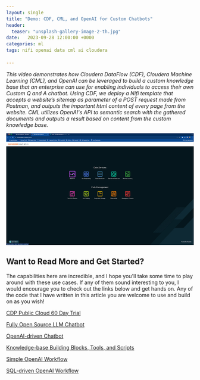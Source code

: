 ```yaml
---
layout: single
title: "Demo: CDF, CML, and OpenAI for Custom Chatbots"
header:
  teaser: "unsplash-gallery-image-2-th.jpg"
date:   2023-09-28 12:00:00 +0000
categories: ml
tags: nifi openai data cml ai cloudera

---
```

*This video demonstrates how Cloudera DataFlow (CDF), Cloudera Machine Learning (CML), and OpenAI can be leveraged to build a custom knowledge base that an enterprise can use for enabling individuals to access their own Custom Q and A chatbot. Using CDF, we deploy a Nifi template that accepts a website’s sitemap as parameter of a POST request made from Postman, and outputs the important html content of every page from the website. CML utilizes OpenAI's API to semantic search with the gathered documents and outputs a result based on content from the custom knowledge base.*

[<img src="https://github.com/kevinbtalbert/kevinbtalbert.github.io/raw/main/assets/posts/2023-09-28-custom-kb-demo/still.jpg" width="600" height="300"
/>](https://github.com/kevinbtalbert/cfm-cml-openai-demo/assets/32403721/9af4d30b-3b9a-4dbb-84d5-af48f305aa23)


## Want to Read More and Get Started?
The capabilities here are incredible, and I hope you'll take some time to play around with these use cases. If any of them sound interesting to you, I would encourage you to check out the links below and get hands on. Any of the code that I have written in this article you are welcome to use and build on as you wish!

[CDP Public Cloud 60 Day Trial](https://www.cloudera.com/campaign/try-cdp-public-cloud.html)

[Fully Open Source LLM Chatbot](https://github.com/cloudera/CML_AMP_LLM_Chatbot_Augmented_with_Enterprise_Data)

[OpenAI-driven Chatbot](https://github.com/kevinbtalbert/openai-chatbot)

[Knowledge-base Building Blocks, Tools, and Scripts](https://github.com/kevinbtalbert/build_kb_tools)

[Simple OpenAI Workflow](https://raw.githubusercontent.com/kevinbtalbert/kevinbtalbert.github.io/main/assets/posts/2023-09-10-ai-workflows/simple_open_ai_implementation.py)

[SQL-driven OpenAI Workflow](https://raw.githubusercontent.com/kevinbtalbert/kevinbtalbert.github.io/main/assets/posts/2023-09-10-ai-workflows/sql_open_ai_implementation.py)